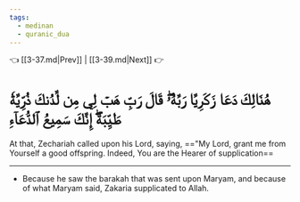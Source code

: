 ```yaml
---
tags:
  - medinan
  - quranic_dua
---
```


👈 [[3-37.md|Prev]] | [[3-39.md|Next]] 👉

# هُنَالِكَ دَعَا زَكَرِيَّا رَبَّهُۥۖ قَالَ رَبِّ هَبۡ لِي مِن لَّدُنكَ ذُرِّيَّةٗ طَيِّبَةًۖ إِنَّكَ سَمِيعُ ٱلدُّعَآءِ

At that, Zechariah called upon his Lord, saying, =="My Lord, grant me from Yourself a good offspring. Indeed, You are the Hearer of supplication==

---
- Because he saw the barakah that was sent upon Maryam, and because of what Maryam said, Zakaria supplicated to Allah.
